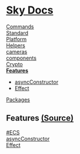 <!--- This Features was auto-generated using "npx sky readme" --> 

# [Sky Docs](../README.md)

[Commands](..%2F%5Fcommands%2FREADME.md)   
[Standard](..%2Fstandard%2FREADME.md)   
[Platform](..%2Fplatform%2FREADME.md)   
[Helpers](..%2Fhelpers%2FREADME.md)   
[cameras](..%2Fcameras%2FREADME.md)   
[components](..%2Fcomponents%2FREADME.md)   
[Crypto](..%2Fcrypto%2FREADME.md)   
**[Features](..%2Ffeatures%2FREADME.md)**   
* [asyncConstructor](..%2Ffeatures%2FasyncConstructor%2FREADME.md)
* [Effect](..%2Ffeatures%2Feffect%2FREADME.md)
  
[Packages](..%2Fpkgs%2FREADME.md)   

## Features [(Source)](..%2Ffeatures%2F)

[#ECS](..%2Ffeatures%2F%23ecs%2FREADME.md)   
[asyncConstructor](..%2Ffeatures%2FasyncConstructor%2FREADME.md)   
[Effect](..%2Ffeatures%2Feffect%2FREADME.md)   
  